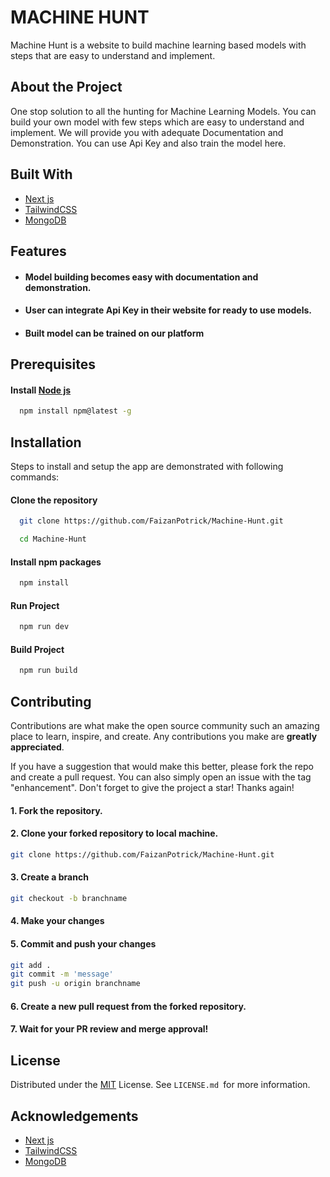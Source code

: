 
# MACHINE HUNT

Machine Hunt is a website to build machine learning based models with steps that are easy to understand and implement.

## About the Project


One stop solution to all the hunting for Machine Learning Models. You can build your own model with few steps which are easy to understand and implement. We will provide you with adequate Documentation and Demonstration. You can use Api Key and also train the model here.


## Built With


- [Next js](https://nextjs.org/)
- [TailwindCSS](https://tailwindcss.com/)
- [MongoDB](https://www.mongodb.com/)


## Features


- #### Model building becomes easy with documentation and demonstration.
- #### User can integrate Api Key in their website for ready to use models.
- #### Built model can be trained on our platform


## Prerequisites

#### Install [Node js](https://nodejs.org/en/)

```bash
  npm install npm@latest -g
```


 ## Installation


Steps to install and setup the app are demonstrated with following commands:

#### Clone the repository
```bash
  git clone https://github.com/FaizanPotrick/Machine-Hunt.git
```
```bash
  cd Machine-Hunt
```
 
#### Install npm packages
```bash
  npm install
```

#### Run Project
```bash
  npm run dev
```

#### Build Project
```bash
  npm run build
```

## Contributing


Contributions are what make the open source community such an amazing place to learn, inspire, and create. Any contributions you make are **greatly appreciated**.

If you have a suggestion that would make this better, please fork the repo and create a pull request. You can also simply open an issue with the tag "enhancement".
Don't forget to give the project a star! Thanks again!

#### 1. Fork the repository.
#### 2. Clone your forked repository to local machine.
```bash
git clone https://github.com/FaizanPotrick/Machine-Hunt.git
```
#### 3. Create a branch 
```bash
git checkout -b branchname
```
#### 4. Make your changes

#### 5. Commit and push your changes
```bash
git add . 
git commit -m 'message'
git push -u origin branchname
```
#### 6. Create a new pull request from the forked repository.

#### 7. Wait for your PR review and merge approval!

## License


Distributed under the [MIT](https://choosealicense.com/licenses/mit/) License. See `LICENSE.md `for more information.

## Acknowledgements


- [Next js](https://nextjs.org/)
- [TailwindCSS](https://tailwindcss.com/)
- [MongoDB](https://www.mongodb.com/)


